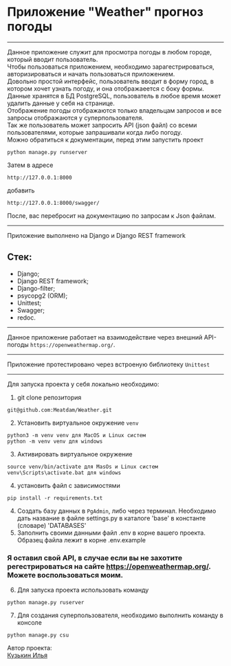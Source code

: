 # Приложение "Weather" прогноз погоды
_____

Данное приложение служит для просмотра погоды в любом городе, который вводит пользователь.<br>
Чтобы пользоваться приложением, необходимо зарагестрироваться, авторизироваться и начать пользоваться приложением.<br>
Довольно простой интерфейс, пользователь вводит в форму город, в котором хочет узнать погоду, и она отображаеется с боку формы.<br>
Данные хранятся в БД PostgreSQL, пользователь в любое время может удалить данные у себя на странице.<br>
Отображение погоды отображаются только владельцам запросов и все запросы отображаются у суперпользователя.<br>
Так же пользователь может запросить API (json файл) со всеми пользователями, которые запрашивали когда либо погоду.<br>
Можно обратиться к документации, перед этим запустить проект 
```
python manage.py runserver
```
Затем в адресе 
```
http://127.0.0.1:8000
```
добавить 
```
http://127.0.0.1:8000/swagger/
```
После, вас перебросит на документацию по запросам к Json файлам. 
_____

Приложение выполнено на Django и Django REST framework<br>
## Стек:<br>
- Django;
- Django REST framework;
- Django-filter;
- psycopg2 (ORM);
- Unittest;
- Swagger;
- redoc.
_____
Данное приложение работает на взаимодействие через внешний API-погоды `https://openweathermap.org/`.<br>
____
Приложение протестировано через встроеную библиотеку `Unittest`
_____
Для запуска проекта у себя локально необходимо:
1. git clone репозитория
```
git@github.com:Meatdam/Weather.git
```
2. Установить виртуальное окружение `venv`
```
python3 -m venv venv для MacOS и Linux систем
python -m venv venv для windows
```
3. Активировать виртуальное окружение
```
source venv/bin/activate для MasOs и Linux систем
venv\Scripts\activate.bat для windows
```
4. установить файл с зависимостями
```
pip install -r requirements.txt
```
4. Создать базу данных в ```PgAdmin```, либо через терминал. Необходимо дать название в файле settings.py в каталоге 'base' в константе (словаре) 'DATABASES'
5. Заполнить своими данными файл .env в корне вашего проекта. Образец файла лежит в корне .env.example
### Я оставил свой API, в случае если вы не захотите регестрироваться на сайте https://openweathermap.org/. Можете воспользоваться моим.
6. Для запуска проекта использовать команду
```
python manage.py ruserver
```
7. Для создания суперпользователя, необходимо выполнить команду в консоле
```
python manage.py csu
```

Автор проекта:<br>
[Кузькин Илья](https://github.com/Meatdam)
